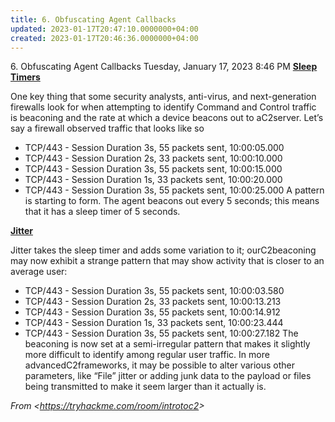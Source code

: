 ```yaml
---
title: 6. Obfuscating Agent Callbacks
updated: 2023-01-17T20:47:10.0000000+04:00
created: 2023-01-17T20:46:36.0000000+04:00
---
```


6\. Obfuscating Agent Callbacks
Tuesday, January 17, 2023
8:46 PM
**<u>Sleep Timers</u>**

One key thing that some security analysts, anti-virus, and next-generation firewalls look for when attempting to identify Command and Control traffic is beaconing and the rate at which a device beacons out to aC2server. Let’s say a firewall observed traffic that looks like so
- TCP/443 - Session Duration 3s, 55 packets sent, 10:00:05.000
- TCP/443 - Session Duration 2s, 33 packets sent, 10:00:10.000
- TCP/443 - Session Duration 3s, 55 packets sent, 10:00:15.000
- TCP/443 - Session Duration 1s, 33 packets sent, 10:00:20.000
- TCP/443 - Session Duration 3s, 55 packets sent, 10:00:25.000
A pattern is starting to form. The agent beacons out every 5 seconds; this means that it has a sleep timer of 5 seconds.

**<u>Jitter</u>**

Jitter takes the sleep timer and adds some variation to it; ourC2beaconing may now exhibit a strange pattern that may show activity that is closer to an average user:
- TCP/443 - Session Duration 3s, 55 packets sent, 10:00:03.580
- TCP/443 - Session Duration 2s, 33 packets sent, 10:00:13.213
- TCP/443 - Session Duration 3s, 55 packets sent, 10:00:14.912
- TCP/443 - Session Duration 1s, 33 packets sent, 10:00:23.444
- TCP/443 - Session Duration 3s, 55 packets sent, 10:00:27.182
The beaconing is now set at a semi-irregular pattern that makes it slightly more difficult to identify among regular user traffic. In more advancedC2frameworks, it may be possible to alter various other parameters, like “File” jitter or adding junk data to the payload or files being transmitted to make it seem larger than it actually is.

*From \<<https://tryhackme.com/room/introtoc2>\>*

